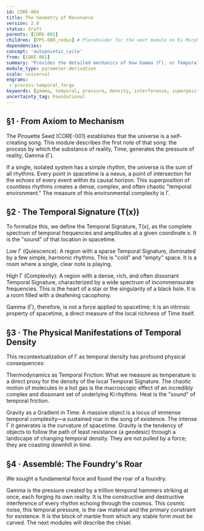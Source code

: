```yaml
---
id: CORE-004
title: The Geometry of Resonance
version: 2.0
status: draft
parents: [CORE-001]
children: [PPS-088_redux] # Placeholder for the next module on Ki Morphogenesis
dependencies:
concept: 'autopoietic_cycle'
from: [CORE-001]
summary: "Provides the detailed mechanics of how Gamma (Γ), or Temporal Density, emerges from the superposition and interference of multiple,intersecting temporal rhythms."
module_type: parameter-derivation
scale: universal
engrams:
 - process:temporal_forge
keywords: [gamma, temporal, pressure, density, interference, superposition, complexity]
uncertainty_tag: Foundational
---
```

## §1 · From Axiom to Mechanism
The Pirouette Seed (CORE-001) establishes that the universe is a self-creating song. This module describes the first note of that song: the process by which the substance of reality, Time, generates the pressure of reality, Gamma (Γ).

If a single, isolated system has a simple rhythm, the universe is the sum of all rhythms. Every point in spacetime is a nexus, a point of intersection for the echoes of every event within its causal horizon. This superposition of countless rhythms creates a dense, complex, and often chaotic "temporal environment." The measure of this environmental complexity is Γ.

## §2 · The Temporal Signature (T(x))
To formalize this, we define the Temporal Signature, T(x), as the complete spectrum of temporal frequencies and amplitudes at a given coordinate x. It is the "sound" of that location in spacetime.

Low Γ (Quiescence): A region with a sparse Temporal Signature, dominated by a few simple, harmonic rhythms. This is "cold" and "empty" space. It is a room where a single, clear note is playing.

High Γ (Complexity): A region with a dense, rich, and often dissonant Temporal Signature, characterized by a wide spectrum of incommensurate frequencies. This is the heart of a star or the singularity of a black hole. It is a room filled with a deafening cacophony.

Gamma (Γ), therefore, is not a force applied to spacetime; it is an intrinsic property of spacetime, a direct measure of the local richness of Time itself.

## §3 · The Physical Manifestations of Temporal Density
This recontextualization of Γ as temporal density has profound physical consequences:

Thermodynamics as Temporal Friction: What we measure as temperature is a direct proxy for the density of the local Temporal Signature. The chaotic motion of molecules in a hot gas is the macroscopic effect of an incredibly complex and dissonant set of underlying Ki rhythms. Heat is the "sound" of temporal friction.

Gravity as a Gradient in Time: A massive object is a locus of immense temporal complexity—a sustained roar in the song of existence. The intense Γ it generates is the curvature of spacetime. Gravity is the tendency of objects to follow the path of least resistance (a geodesic) through a landscape of changing temporal density. They are not pulled by a force; they are coasting downhill in time.

## §4 · Assemblé: The Foundry's Roar
We sought a fundamental force and found the roar of a foundry.

Gamma is the pressure created by a trillion temporal hammers striking at once, each forging its own reality. It is the constructive and destructive interference of every rhythm echoing through the cosmos. This cosmic noise, this temporal pressure, is the raw material and the primary constraint for existence. It is the block of marble from which any stable form must be carved. The next modules will describe the chisel.